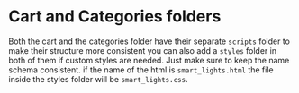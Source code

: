 # Cart and Categories folders
Both the cart and the categories folder have their separate `scripts` folder to make their structure more consistent you can also add a `styles` folder in both of them if custom styles are needed. Just make sure to keep the name schema consistent. if the name of the html is `smart_lights.html` the file inside the styles folder will be `smart_lights.css`.